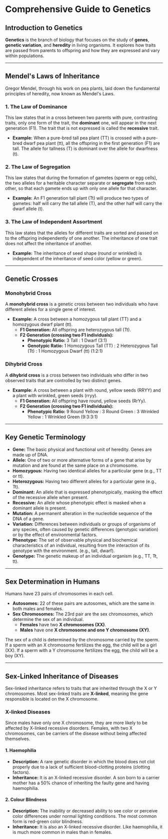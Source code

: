 # Comprehensive Guide to Genetics

## Introduction to Genetics

**Genetics** is the branch of biology that focuses on the study of **genes**, **genetic variation**, and **heredity** in living organisms. It explores how traits are passed from parents to offspring and how they are expressed and vary within populations.

---

## Mendel's Laws of Inheritance

Gregor Mendel, through his work on pea plants, laid down the fundamental principles of heredity, now known as Mendel's Laws.

### 1. The Law of Dominance

This law states that in a cross between two parents with pure, contrasting traits, only one form of the trait, the **dominant** one, will appear in the next generation (F1). The trait that is not expressed is called the **recessive** trait.

*   **Example:** When a pure-bred tall pea plant (TT) is crossed with a pure-bred dwarf pea plant (tt), all the offspring in the first generation (F1) are tall. The allele for tallness (T) is dominant over the allele for dwarfness (t).

### 2. The Law of Segregation

This law states that during the formation of gametes (sperm or egg cells), the two alleles for a heritable character separate or **segregate** from each other, so that each gamete ends up with only one allele for that character.

*   **Example:** An F1 generation tall plant (Tt) will produce two types of gametes: half will carry the tall allele (T), and the other half will carry the dwarf allele (t).

### 3. The Law of Independent Assortment

This law states that the alleles for different traits are sorted and passed on to the offspring independently of one another. The inheritance of one trait does not affect the inheritance of another.

*   **Example:** The inheritance of seed shape (round or wrinkled) is independent of the inheritance of seed color (yellow or green).

---

## Genetic Crosses

### Monohybrid Cross

A **monohybrid cross** is a genetic cross between two individuals who have different alleles for a single gene of interest.

*   **Example:** A cross between a homozygous tall plant (TT) and a homozygous dwarf plant (tt).
    *   **F1 Generation:** All offspring are heterozygous tall (Tt).
    *   **F2 Generation (crossing two F1 individuals):**
        *   **Phenotypic Ratio:** 3 Tall : 1 Dwarf (3:1)
        *   **Genotypic Ratio:** 1 Homozygous Tall (TT) : 2 Heterozygous Tall (Tt) : 1 Homozygous Dwarf (tt) (1:2:1)

### Dihybrid Cross

A **dihybrid cross** is a cross between two individuals who differ in two observed traits that are controlled by two distinct genes.

*   **Example:** A cross between a plant with round, yellow seeds (RRYY) and a plant with wrinkled, green seeds (rryy).
    *   **F1 Generation:** All offspring have round, yellow seeds (RrYy).
    *   **F2 Generation (crossing two F1 individuals):**
        *   **Phenotypic Ratio:** 9 Round Yellow : 3 Round Green : 3 Wrinkled Yellow : 1 Wrinkled Green (9:3:3:1)

---

## Key Genetic Terminology

*   **Gene:** The basic physical and functional unit of heredity. Genes are made up of DNA.
*   **Allele:** One of two or more alternative forms of a gene that arise by mutation and are found at the same place on a chromosome.
*   **Homozygous:** Having two identical alleles for a particular gene (e.g., TT or tt).
*   **Heterozygous:** Having two different alleles for a particular gene (e.g., Tt).
*   **Dominant:** An allele that is expressed phenotypically, masking the effect of the recessive allele when present.
*   **Recessive:** An allele whose phenotypic effect is masked when a dominant allele is present.
*   **Mutation:** A permanent alteration in the nucleotide sequence of the DNA of a gene.
*   **Variation:** Differences between individuals or groups of organisms of any species, often caused by genetic differences (genotypic variation) or by the effect of environmental factors.
*   **Phenotype:** The set of observable physical and biochemical characteristics of an individual, resulting from the interaction of its genotype with the environment. (e.g., tall, dwarf).
*   **Genotype:** The genetic makeup of an individual organism (e.g., TT, Tt, tt).

---

## Sex Determination in Humans

Humans have 23 pairs of chromosomes in each cell.
*   **Autosomes:** 22 of these pairs are autosomes, which are the same in both males and females.
*   **Sex Chromosomes:** The 23rd pair are the sex chromosomes, which determine the sex of an individual.
    *   **Females** have two **X chromosomes (XX)**.
    *   **Males** have one **X chromosome and one Y chromosome (XY)**.

The sex of a child is determined by the chromosome carried by the sperm. If a sperm with an X chromosome fertilizes the egg, the child will be a girl (XX). If a sperm with a Y chromosome fertilizes the egg, the child will be a boy (XY).

---

## Sex-Linked Inheritance of Diseases

Sex-linked inheritance refers to traits that are inherited through the X or Y chromosomes. Most sex-linked traits are **X-linked**, meaning the gene responsible is located on the X chromosome.

### X-linked Diseases

Since males have only one X chromosome, they are more likely to be affected by X-linked recessive disorders. Females, with two X chromosomes, can be carriers of the disease without being affected themselves.

#### 1. Haemophilia

*   **Description:** A rare genetic disorder in which the blood does not clot properly due to a lack of sufficient blood-clotting proteins (clotting factors).
*   **Inheritance:** It is an X-linked recessive disorder. A son born to a carrier mother has a 50% chance of inheriting the faulty gene and having haemophilia.

#### 2. Colour Blindness

*   **Description:** The inability or decreased ability to see color or perceive color differences under normal lighting conditions. The most common form is red-green color blindness.
*   **Inheritance:** It is also an X-linked recessive disorder. Like haemophilia, it is much more common in males than in females.